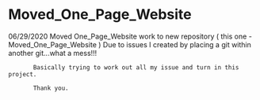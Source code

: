 # Moved_One_Page_Website

06/29/2020 Moved One_Page_Website work to new repository ( this one - Moved_One_Page_Website )
           Due to issues I created by placing a git within another git...what a mess!!!
           
           Basically trying to work out all my issue and turn in this project.
           
           Thank you.
